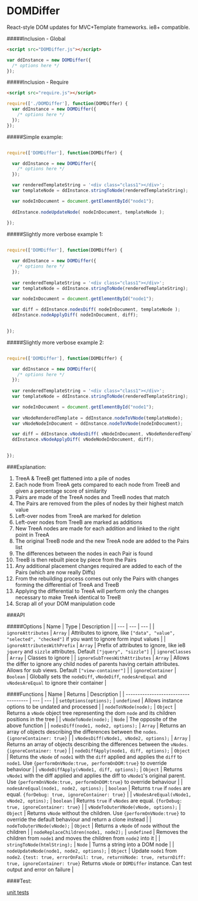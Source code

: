 # DOMDiffer

React-style DOM updates for MVC+Template frameworks. ie8+ compatible.

#####Inclusion - Global
```html
<script src="DOMDiffer.js"></script>
```
```javascript
var ddInstance = new DOMDiffer({
  /* options here */
});
```
#####Inclusion - Require
```html
<script src="require.js"></script>
```
```javascript
require(['./DOMDiffer'], function(DOMDiffer) {
  var ddInstance = new DOMDiffer({
    /* options here */
  });
});
```

#####Simple example:
```javascript

require(['DOMDiffer'], function(DOMDiffer) {

  var ddInstance = new DOMDiffer({
    /* options here */
  });

  var renderedTemplateString = '<div class="class1"></div>';
  var templateNode = ddInstance.stringToNode(renderedTemplateString);

  var nodeInDocument = document.getElementById("node1");
  
  ddInstance.nodeUpdateNode( nodeInDocument, templateNode );
  
});


```

#####Slightly more verbose example 1:
```javascript

require(['DOMDiffer'], function(DOMDiffer) {

  var ddInstance = new DOMDiffer({
    /* options here */
  });
  
  var renderedTemplateString = '<div class="class1"></div>';
  var templateNode = ddInstance.stringToNode(renderedTemplateString);

  var nodeInDocument = document.getElementById("node1");

  var diff = ddInstance.nodesDiff( nodeInDocument, templateNode );
  ddInstance.nodeApplyDiff( nodeInDocument, diff);
  

});


```

#####Slightly more verbose example 2:
```javascript

require(['DOMDiffer'], function(DOMDiffer) {

  var ddInstance = new DOMDiffer({
    /* options here */
  });
  
  var renderedTemplateString = '<div class="class1"></div>';
  var templateNode = ddInstance.stringToNode(renderedTemplateString);

  var nodeInDocument = document.getElementById("node1");
  
  var vNodeRenderedTemplate = ddInstance.nodeToVNode(templateNode);
  var vNodeNodeInDocument = ddInstance.nodeToVNode(nodeInDocument);

  var diff = ddInstance.vNodesDiff( vNodeInDocument, vNodeRenderedTemplate );
  ddInstance.vNodeApplyDiff( vNodeNodeInDocument, diff);
  

});


```

###Explanation:

1. TreeA & TreeB get flattened into a pile of nodes
2. Each node from TreeA gets compared to each node from TreeB and given a percentage score of similarity
3. Pairs are made of the TreeA nodes and TreeB nodes that match
4. The Pairs are removed from the piles of nodes by their highest match value
5. Left-over nodes from TreeA are marked for deletion
6. Left-over nodes from TreeB are marked as additions
7. New TreeA nodes are made for each addition and linked to the right point in TreeA
8. The original TreeB node and the new TreeA node are added to the Pairs list
9. The differences between the nodes in each Pair is found
10. TreeB is then rebuilt piece by piece from the Pairs
11. Any additional placement changes required are added to each of the Pairs (which are now really Diffs)
12. From the rebuilding process comes out only the Pairs with changes forming the differential of TreeA and TreeB
13. Applying the differential to TreeA will perform only the changes necessary to make TreeA identical to TreeB
14. Scrap all of your DOM manipulation code

###API

#####Options
| Name | Type | Description |
| --- | --- | --- |
| ``ignoreAttributes`` | ``Array`` | Attributes to ignore, like ``["data", "value", "selected", "checked"]`` if you want to ignore form input values |
| ``ignoreAttributesWithPrefix`` | ``Array`` | Prefix of attributes to ignore, like ie8 ``jquery`` and ``sizzle`` attributes. Default ``["jquery", "sizzle"]`` |
| ``ignoreClasses`` | ``Array`` | Classes to ignore |
| ``ignoreSubTreesWithAttributes`` | ``Array`` | Allows the differ to ignore any child nodes of parents having certain attributes. Allows for sub views. Default ``["view-container"]`` |
| ``ignoreContainer`` | ``Boolean`` | Globally sets the ``nodeDiff``, ``vNodeDiff``, ``nodesAreEqual`` and  ``vNodesAreEqual`` to ignore their container |

####Functions
| Name | Returns | Description |
| ------------------------------------ | --- | --- |
| ``setOptions(options);`` | ``undefined`` | Allows instance options to be undated and processed |
| ``nodeToVNode(node);`` | ``Object`` | Returns a ``vNode`` object tree representing the dom ``node`` and its children positions in the tree |
| ``vNodeToNode(node);`` | ``Node`` | The opposite of the above function |
| ``nodesDiff(node1, node2, options);`` | ``Array`` | Returns an array of objects describing the differences between the ``nodes``. ``{ignoreContainer: true}`` |
| ``vNodesDiff(vNode1, vNode2, options);`` | ``Array`` | Returns an array of objects describing the differences between the ``vNodes``. ``{ignoreContainer: true}`` |
| ``nodeDiffApply(node1, diff, options);`` | ``Object`` | Returns the ``vNode`` of ``node1`` with the ``diff`` applied and applies the ``diff`` to ``node1``. Use ```{performOnVNode:true, performOnDOM:true}``` to override behaviour  |
| ``vNodeDiffApply(vNode1, diff, options);`` | ``Object`` | Returns ``vNode1`` with the diff applied and applies the diff to ``vNode1``'s original parent. Use ```{performOnVNode:true, performOnDOM:true}``` to override behaviour |
| ``nodesAreEqual(node1, node2, options);`` | ``boolean`` | Returns ``true`` if ``nodes`` are equal. ``{forDebug: true, ignoreContainer: true}``  |
| ``vNodesAreEqual(vNode1, vNode2, optins);`` | ``boolean`` | Returns ``true`` if ``vNodes`` are equal. ``{forDebug: true, ignoreContainer: true}``  |
| ``vNodeToOuterVNode(vNode, options);`` | ``Object`` | Returns ``vNode`` without the children. Use ```{performOnVNode:true}``` to override the default behaviour and return a clone instead |
| ``nodeToOuterVNode(vNode);`` | ``Object`` | Returns a ``vNode`` of ``node`` without the children |
| ``nodeReplaceChildren(node1, node2);`` | ``undefined`` | Removes the children from ``node1`` and moves the children from ``node2`` into it |
| ``stringToNode(htmlString);`` | ``Node`` | Turns a string into a DOM node |
| ``nodeUpdateNode(node1, node2, options);`` | ``Object`` | Update ``node1`` from ``node2``. ``{test: true, errorOnFail: true, returnVNode: true, returnDiff: true, ignoreContainer: true}`` Returns ``vNode`` or ``DOMDiffer`` instance. Can test output and error on failure |

####Test:

[unit tests](https://rawgit.com/oliverfoster/DOMDiffer/master/test/qunit.html)